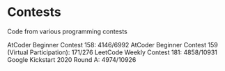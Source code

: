 # Contests
Code from various programming contests

AtCoder Beginner Contest 158: 4146/6992
AtCoder Beginner Contest 159 (Virtual Participation): 171/276
LeetCode Weekly Contest 181: 4858/10931
Google Kickstart 2020 Round A: 4974/10926

